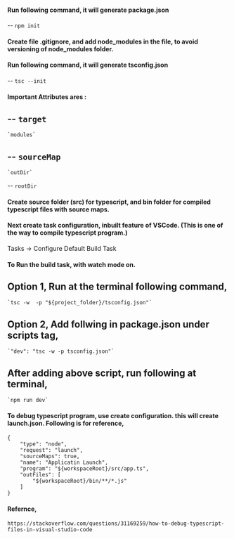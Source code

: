 #### Run following command, it will generate package.json
--
    `npm init`
  
#### Create file .gitignore, and add node_modules in the file, to avoid versioning of node_modules folder.

#### Run following command, it will generate tsconfig.json
--
    `tsc --init`

#### Important Attributes ares :
--
    `target`
--
    `modules`
--
    `sourceMap`
--
    `outDir`
--
    `rootDir`

#### Create source folder (src) for typescript, and bin folder for compiled typescript files with source maps.


#### Next create task configuration, inbuilt feature of VSCode. (This is one of the way to compile typescript program.)
Tasks -> Configure Default Build Task

#### To Run the build task, with watch mode on. 
Option 1, Run at the terminal following command,
--
    `tsc -w  -p "${project_folder}/tsconfig.json"`

Option 2, Add follwing in package.json under scripts tag,
-- 
    `"dev": "tsc -w -p tsconfig.json"`
After adding above script, run following at terminal, 
--
    `npm run dev`

#### To debug typescript program, use create configuration. this will create launch.json. Following is for reference,
    {
        "type": "node",
        "request": "launch",
        "sourceMaps": true,
        "name": "Applicatin Launch",
        "program": "${workspaceRoot}/src/app.ts",
        "outFiles": [
            "${workspaceRoot}/bin/**/*.js"
        ]
    }


#### Refernce, 
    https://stackoverflow.com/questions/31169259/how-to-debug-typescript-files-in-visual-studio-code